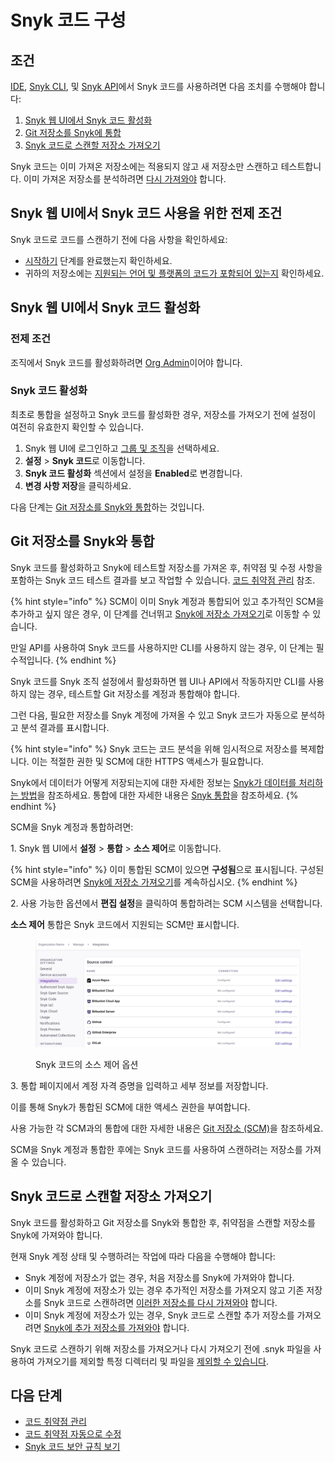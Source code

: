 # Snyk 코드 구성

## 조건

[IDE](../../scm-ide-and-ci-cd-integrations/snyk-ide-plugins-and-extensions/), [Snyk CLI](../../snyk-cli/scan-and-maintain-projects-using-the-cli/snyk-cli-for-snyk-code/), 및 [Snyk API](../../snyk-api/)에서 Snyk 코드를 사용하려면 다음 조치를 수행해야 합니다:

1. [Snyk 웹 UI에서 Snyk 코드 활성화](configure-snyk-code.md#enable-snyk-code-in-snyk-web-ui)
2. [Git 저장소를 Snyk에 통합](configure-snyk-code.md#integrate-git-repository-with-snyk)
3. [Snyk 코드로 스캔할 저장소 가져오기](configure-snyk-code.md#import-repositories-to-scan-with-snyk-code)

Snyk 코드는 이미 가져온 저장소에는 적용되지 않고 새 저장소만 스캔하고 테스트합니다. 이미 가져온 저장소를 분석하려면 [다시 가져와야](import-project-with-snyk-code.md#re-import-repository-to-snyk) 합니다.

## Snyk 웹 UI에서 Snyk 코드 사용을 위한 전제 조건

Snyk 코드로 코드를 스캔하기 전에 다음 사항을 확인하세요:

- [시작하기](../../getting-started/) 단계를 완료했는지 확인하세요.
- 귀하의 저장소에는 [지원되는 언어 및 플랫폼의 코드가 포함되어 있는지](../../supported-languages-package-managers-and-frameworks/) 확인하세요.

## Snyk 웹 UI에서 Snyk 코드 활성화

### 전제 조건

조직에서 Snyk 코드를 활성화하려면 [Org Admin](../../snyk-admin/user-roles/pre-defined-roles.md)이어야 합니다.

### Snyk 코드 활성화

최초로 통합을 설정하고 Snyk 코드를 활성화한 경우, 저장소를 가져오기 전에 설정이 여전히 유효한지 확인할 수 있습니다.

1. Snyk 웹 UI에 로그인하고 [그룹 및 조직](../../snyk-admin/groups-and-organizations/)을 선택하세요.
2. **설정** > **Snyk 코드**로 이동합니다.
3. **Snyk 코드 활성화** 섹션에서 설정을 **Enabled**로 변경합니다.
4. **변경 사항 저장**을 클릭하세요.

다음 단계는 [Git 저장소를 Snyk와 통합](configure-snyk-code.md#integrate-git-repository-with-snyk)하는 것입니다.

## Git 저장소를 Snyk와 통합

Snyk 코드를 활성화하고 Snyk에 테스트할 저장소를 가져온 후, 취약점 및 수정 사항을 포함하는 Snyk 코드 테스트 결과를 보고 작업할 수 있습니다. [코드 취약점 관리](manage-code-vulnerabilities/) 참조.

{% hint style="info" %}
SCM이 이미 Snyk 계정과 통합되어 있고 추가적인 SCM을 추가하고 싶지 않은 경우, 이 단계를 건너뛰고 [Snyk에 저장소 가져오기](import-project-with-snyk-code.md)로 이동할 수 있습니다.

만일 API를 사용하여 Snyk 코드를 사용하지만 CLI를 사용하지 않는 경우, 이 단계는 필수적입니다.
{% endhint %}

Snyk 코드를 Snyk 조직 설정에서 활성화하면 웹 UI나 API에서 작동하지만 CLI를 사용하지 않는 경우, 테스트할 Git 저장소를 계정과 통합해야 합니다.

그런 다음, 필요한 저장소를 Snyk 계정에 가져올 수 있고 Snyk 코드가 자동으로 분석하고 분석 결과를 표시합니다.

{% hint style="info" %}
Snyk 코드는 코드 분석을 위해 임시적으로 저장소를 복제합니다. 이는 적절한 권한 및 SCM에 대한 HTTPS 액세스가 필요합니다.

Snyk에서 데이터가 어떻게 저장되는지에 대한 자세한 정보는 [Snyk가 데이터를 처리하는 방법](../../working-with-snyk/how-snyk-handles-your-data.md)을 참조하세요. 통합에 대한 자세한 내용은 [Snyk 통합](../../integrate-with-snyk/)을 참조하세요.
{% endhint %}

SCM을 Snyk 계정과 통합하려면:

1\. Snyk 웹 UI에서 **설정** > **통합** > **소스 제어**로 이동합니다.

{% hint style="info" %}
이미 통합된 SCM이 있으면 **구성됨**으로 표시됩니다. 구성된 SCM을 사용하려면 [Snyk에 저장소 가져오기](import-project-with-snyk-code.md)를 계속하십시오.
{% endhint %}

2\. 사용 가능한 옵션에서 **편집 설정**을 클릭하여 통합하려는 SCM 시스템을 선택합니다.

**소스 제어** 통합은 Snyk 코드에서 지원되는 SCM만 표시합니다.

<figure><img src="../../.gitbook/assets/snyk_code_source_control_options.png" alt="Snyk 코드의 소스 제어 옵션"><figcaption><p>Snyk 코드의 소스 제어 옵션</p></figcaption></figure>

3\. 통합 페이지에서 계정 자격 증명을 입력하고 세부 정보를 저장합니다.

이를 통해 Snyk가 통합된 SCM에 대한 액세스 권한을 부여합니다.

사용 가능한 각 SCM과의 통합에 대한 자세한 내용은 [Git 저장소 (SCM)](../../scm-ide-and-ci-cd-integrations/snyk-scm-integrations/)을 참조하세요.

SCM을 Snyk 계정과 통합한 후에는 Snyk 코드를 사용하여 스캔하려는 저장소를 가져올 수 있습니다.

## Snyk 코드로 스캔할 저장소 가져오기

Snyk 코드를 활성화하고 Git 저장소를 Snyk와 통합한 후, 취약점을 스캔할 저장소를 Snyk에 가져와야 합니다.

현재 Snyk 계정 상태 및 수행하려는 작업에 따라 다음을 수행해야 합니다:

- Snyk 계정에 저장소가 없는 경우, 처음 저장소를 Snyk에 가져와야 합니다.
- 이미 Snyk 계정에 저장소가 있는 경우 추가적인 저장소를 가져오지 않고 기존 저장소를 Snyk 코드로 스캔하려면 [이러한 저장소를 다시 가져와야](import-project-with-snyk-code.md#re-import-repository-to-snyk) 합니다.
- 이미 Snyk 계정에 저장소가 있는 경우, Snyk 코드로 스캔할 추가 저장소를 가져오려면 [Snyk에 추가 저장소를 가져와야](import-project-with-snyk-code.md) 합니다.

Snyk 코드로 스캔하기 위해 저장소를 가져오거나 다시 가져오기 전에 .snyk 파일을 사용하여 가져오기를 제외할 특정 디렉터리 및 파일을 [제외할 수 있습니다](../import-project-repository/exclude-directories-and-files-from-project-import.md).

## 다음 단계

- [코드 취약점 관리](manage-code-vulnerabilities/)
- [코드 취약점 자동으로 수정](manage-code-vulnerabilities/fix-code-vulnerabilities-automatically.md)
- [Snyk 코드 보안 규칙 보기](snyk-code-security-rules/)